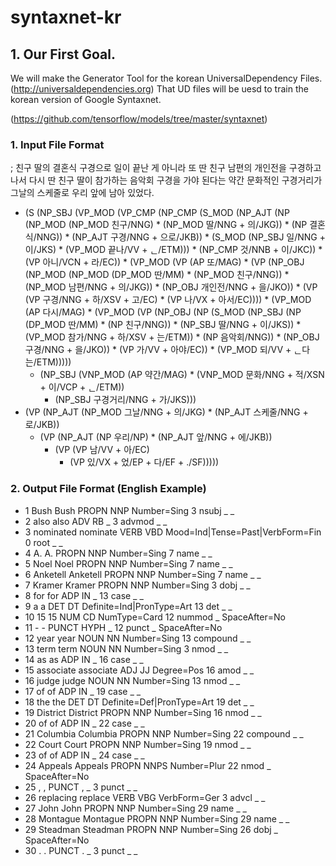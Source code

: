 # syntaxnet-kr

## 1. Our First Goal.
We will make the Generator Tool for the korean UniversalDependency Files.(<http://universaldependencies.org>)
That UD files will be uesd to train the korean version of Google Syntaxnet.

(<https://github.com/tensorflow/models/tree/master/syntaxnet>)

### 1. Input File Format
; 친구 딸의 결혼식 구경으로 일이 끝난 게 아니라 또 딴 친구 남편의 개인전을 구경하고 나서 다시 딴 친구 딸이 참가하는 음악회 구경을 가야 된다는 약간 문화적인 구경거리가 그날의 스케줄로 우리 앞에 남아 있었다.

* (S 	(NP_SBJ 	(VP_MOD 	(VP_CMP 	(NP_CMP 	(S_MOD 	(NP_AJT 	(NP 	(NP_MOD 	(NP_MOD 친구/NNG)
								* (NP_MOD 딸/NNG + 의/JKG))
							* (NP 결혼식/NNG))
						* (NP_AJT 구경/NNG + 으로/JKB))
					* (S_MOD 	(NP_SBJ 일/NNG + 이/JKS)
						* (VP_MOD 끝나/VV + ᆫ/ETM)))
				* (NP_CMP 것/NNB + 이/JKC))
			* (VP 아니/VCN + 라/EC))
      *	(VP_MOD 	(VP 	(AP 또/MAG)
				* (VP 	(NP_OBJ 	(NP_MOD 	(NP_MOD 	(DP_MOD 딴/MM)
								* (NP_MOD 친구/NNG))
							* (NP_MOD 남편/NNG + 의/JKG))
						* (NP_OBJ 개인전/NNG + 을/JKO))
					* (VP 	(VP 구경/NNG + 하/XSV + 고/EC)
						* (VP 나/VX + 아서/EC))))
			* (VP_MOD 	(AP 다시/MAG)
				* (VP_MOD 	(VP 	(NP_OBJ 	(NP 	(S_MOD 	(NP_SBJ 	(NP 	(DP_MOD 딴/MM)
											* (NP 친구/NNG))
										* (NP_SBJ 딸/NNG + 이/JKS))
									* (VP_MOD 참가/NNG + 하/XSV + 는/ETM))
								* (NP 음악회/NNG))
							* (NP_OBJ 구경/NNG + 을/JKO))
						* (VP 가/VV + 아야/EC))
					* (VP_MOD 되/VV + ᆫ다는/ETM)))))
	* (NP_SBJ 	(VNP_MOD 	(AP 약간/MAG)
			* (VNP_MOD 문화/NNG + 적/XSN + 이/VCP + ᆫ/ETM))
		* (NP_SBJ 구경거리/NNG + 가/JKS)))
* (VP 	(NP_AJT 	(NP_MOD 그날/NNG + 의/JKG)
		* (NP_AJT 스케줄/NNG + 로/JKB))
	* (VP 	(NP_AJT 	(NP 우리/NP)
			* (NP_AJT 앞/NNG + 에/JKB))
		* (VP 	(VP 남/VV + 아/EC)
			* (VP 있/VX + 었/EP + 다/EF + ./SF)))))

### 2. Output File Format (English Example)
  * 1	Bush	Bush	PROPN	NNP	Number=Sing	3	nsubj	_	_
  * 2	also	also	ADV	RB	_	3	advmod	_	_
  * 3	nominated	nominate	VERB	VBD	Mood=Ind|Tense=Past|VerbForm=Fin	0	root	_	_
  * 4	A.	A.	PROPN	NNP	Number=Sing	7	name	_	_
  * 5	Noel	Noel	PROPN	NNP	Number=Sing	7	name	_	_
  * 6	Anketell	Anketell	PROPN	NNP	Number=Sing	7	name	_	_
  * 7	Kramer	Kramer	PROPN	NNP	Number=Sing	3	dobj	_	_
  * 8	for	for	ADP	IN	_	13	case	_	_
  * 9	a	a	DET	DT	Definite=Ind|PronType=Art	13	det	_	_
  * 10	15	15	NUM	CD	NumType=Card	12	nummod	_	SpaceAfter=No
  * 11	-	-	PUNCT	HYPH	_	12	punct	_	SpaceAfter=No
  * 12	year	year	NOUN	NN	Number=Sing	13	compound	_	_
  * 13	term	term	NOUN	NN	Number=Sing	3	nmod	_	_
  * 14	as	as	ADP	IN	_	16	case	_	_
  * 15	associate	associate	ADJ	JJ	Degree=Pos	16	amod	_	_
  * 16	judge	judge	NOUN	NN	Number=Sing	13	nmod	_	_
  * 17	of	of	ADP	IN	_	19	case	_	_
  * 18	the	the	DET	DT	Definite=Def|PronType=Art	19	det	_	_
  * 19	District	District	PROPN	NNP	Number=Sing	16	nmod	_	_
  * 20	of	of	ADP	IN	_	22	case	_	_
  * 21	Columbia	Columbia	PROPN	NNP	Number=Sing	22	compound	_	_
  * 22	Court	Court	PROPN	NNP	Number=Sing	19	nmod	_	_
  * 23	of	of	ADP	IN	_	24	case	_	_
  * 24	Appeals	Appeals	PROPN	NNPS	Number=Plur	22	nmod	_	SpaceAfter=No
  * 25	,	,	PUNCT	,	_	3	punct	_	_
  * 26	replacing	replace	VERB	VBG	VerbForm=Ger	3	advcl	_	_
  * 27	John	John	PROPN	NNP	Number=Sing	29	name	_	_
  * 28	Montague	Montague	PROPN	NNP	Number=Sing	29	name	_	_
  * 29	Steadman	Steadman	PROPN	NNP	Number=Sing	26	dobj	_	SpaceAfter=No
  * 30	.	.	PUNCT	.	_	3	punct	_	_  
